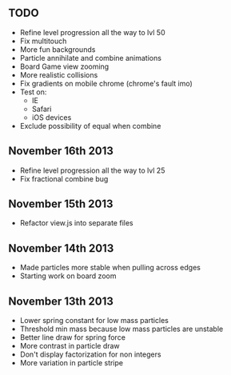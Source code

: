 TODO
----------
* Refine level progression all the way to lvl 50
* Fix multitouch
* More fun backgrounds
* Particle annihilate and combine animations
* Board Game view zooming
* More realistic collisions
* Fix gradients on mobile chrome (chrome's fault imo)
* Test on:
  * IE
  * Safari
  * iOS devices
* Exclude possibility of equal when combine

November 16th 2013
----------
* Refine level progression all the way to lvl 25
* Fix fractional combine bug

November 15th 2013
----------
* Refactor view.js into separate files

November 14th 2013
----------
* Made particles more stable when pulling across edges
* Starting work on board zoom

November 13th 2013
----------
* Lower spring constant for low mass particles
* Threshold min mass because low mass particles are unstable
* Better line draw for spring force
* More contrast in particle draw
* Don't display factorization for non integers
* More variation in particle stripe
